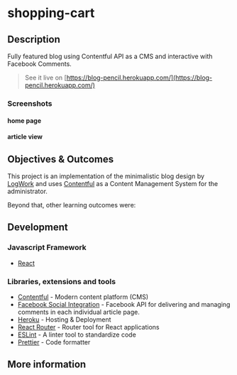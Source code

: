 # shopping-cart

## Description

Fully featured blog using Contentful API as a CMS and interactive with Facebook Comments.

> See it live on [https://blog-pencil.herokuapp.com/](https://blog-pencil.herokuapp.com/)

### Screenshots

#### home page

#### article view

## Objectives & Outcomes

This project is an implementation of the minimalistic blog design by [LogWork](https://dribbble.com/shots/7273927-Sketch-Minimalist-Blog-Template-Freebie) and uses [Contentful](https://www.contentful.com/) as a Content Management System for the administrator.

Beyond that, other learning outcomes were:

## Development

### Javascript Framework

- [React](https://github.com/facebook/create-react-app)

### Libraries, extensions and tools

<!-- - [Firebase](https://firebase.google.com/) - Cloud services (database, authentication) -->

- [Contentful](https://www.contentful.com/) - Modern content platform (CMS)
- [Facebook Social Integration](https://developers.facebook.com/) - Facebook API for delivering and managing comments in each individual article page.
- [Heroku](https://heroku.com/) - Hosting & Deployment
- [React Router](https://reactrouter.com/web/guides/quick-start) - Router tool for React applications
- [ESLint](https://eslint.org/) - A linter tool to standardize code
- [Prettier](https://prettier.io/) - Code formatter

## More information
